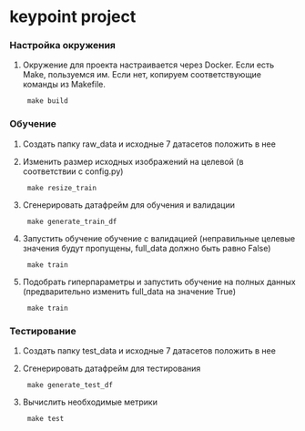 # keypoint project

### Настройка окружения

1. Окружение для проекта настраивается через Docker. Если есть Make, пользуемся им. Если нет, копируем соответствующие команды из Makefile.
   
        make build

### Обучение

1. Создать папку raw_data и исходные 7 датасетов положить в нее
2. Изменить размер исходных изображений на целевой (в соответствии с config.py)

        make resize_train

3. Сгенерировать датафрейм для обучения и валидации
   
        make generate_train_df

4. Запустить обучение обучение с валидацией (неправильные целевые значения будут пропущены, full_data должно быть равно False)

        make train

5. Подобрать гиперпараметры и запустить обучение на полных данных (предварительно изменить full_data на значение True)
   
        make train


### Тестирование

1. Создать папку test_data и исходные 7 датасетов положить в нее

2. Сгенерировать датафрейм для тестирования
   
        make generate_test_df

3. Вычислить необходимые метрики

        make test
